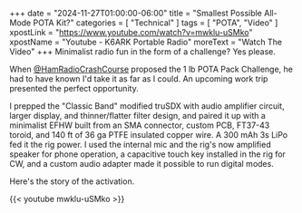 +++
date = "2024-11-27T01:00:00-06:00"
title = "Smallest Possible All-Mode POTA Kit?"
categories = [ "Technical" ]
tags = [ "POTA", "Video" ]
xpostLink = "https://www.youtube.com/watch?v=mwklu-uSMko"
xpostName = "Youtube - K6ARK Portable Radio"
moreText = "Watch The Video"
+++
Minimalist radio fun in the form of a challenge? Yes please.
<!--more-->

When
[@HamRadioCrashCourse](https://www.youtube.com/@HamRadioCrashCourse)
proposed the 1 lb POTA Pack Challenge, he had to have known I'd take
it as far as I could. An upcoming work trip presented the perfect
opportunity.

I prepped the "Classic Band" modified truSDX with audio amplifier
circuit, larger display, and thinner/flatter filter design, and paired
it up with a minimalist EFHW built from an SMA connector, custom PCB,
FT37-43 toroid, and 140 ft of 36 ga PTFE insulated copper wire. A 300
mAh 3s LiPo fed it the rig power. I used the internal mic and the
rig's now amplified speaker for phone operation, a capacitive touch
key installed in the rig for CW, and a custom audio adapter made it
possible to run digital modes.

Here's the story of the activation.

{{< youtube mwklu-uSMko >}}
